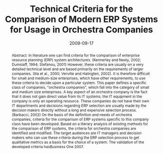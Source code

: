 ---
abstract: 'Abstract: In literature one can find criteria for the comparison of enterprise
  resource planning (ERP) system architectures. (Kennerley and Neely, 2002; Dumslaff,
  1994; Stefanou, 2001) However, these criteria are usually on a very detailed technical
  level and are based primarily on the requirements of larger companies. (Illa et
  al.,  2000; Verville and Halingten, 2002). It is therefore difficult for small and
  medium-size enterprises, which have other requirements, to use these criteria to
  decide upon a particular system. This paper defines a specific class of companies,
  "orchestra companies", which fall into the category of small and medium size enterprises.
  A key aspect of an orchestra company is the fact that it does not gain direct value
  from its IT systems; the IT equipment in the company is only an operating resource.
  These companies do not have their own IT departments and decisions regarding ERP
  selection are usually made by the decision makers directly without a long and expensive
  selection process. (Barbacci, 2002) On the basis of the definition and needs of
  orchestra companies, criteria for  the comparison of ERP systems specific to this
  company class have been developed. Based on a literary analysis of existing methods
  for the comparison of ERP systems, the criteria for orchestra companies are identified
  and modified. The target audiences are IT managers and decision makers who can use
  these criteria during the ERP selection process to get qualitative metrics as a
  basis for the choice of a system. The validation of the developed criteria hasBusiness
  One 2007.'
authors:
- Michael Gall
- Christian Sterba
- Thomas Grechenig
date: '2009-09-17'
featured: false
links:
- name: Publik
  url: https://publik.tuwien.ac.at/showentry.php?ID=183652&lang=1
publication_types:
- '0'
publishDate: '2009-09-17'
title: Technical Criteria for the Comparison of Modern ERP Systems for Usage in Orchestra
  Companies
url_pdf: ''
---